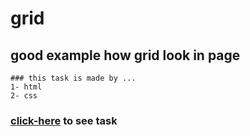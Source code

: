 # grid
## good example how grid look in page
```
### this task is made by ...
1- html
2- css
```
### [click-here](https://kareemtarekk.github.io/gird/) to see task
